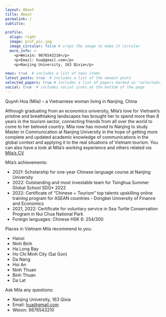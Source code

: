 ```yaml
---
layout: About
title: About
permalink: /
subtitle:

profile:
  align: right
  image: prof_pic.jpg
  image_circular: false # crops the image to make it circular
  more_info: >
    <p>Weixin: 9876543210</p>
    <p>Email: hua@gmail.com</p>
    <p>Nanjing University, 163 Qixia</p>

news: true  # includes a list of news items
latest_posts: true  # includes a list of the newest posts
selected_papers: true # includes a list of papers marked as "selected={true}"
social: true  # includes social icons at the bottom of the page
---
```

Quynh Hoa (Mila) – a Vietnamese woman living in Nanjing, China

Although graduating from an economics university, Mila’s love for Vietnam’s pristine and breathtaking landscapes has brought her to spend more than 8 years in the tourism sector, connecting friends from all over the world to come to her beloved country. 
Mila now has moved to Nanjing to study Master in Communication at Nanjing University in the hope of getting more complete and updated academic knowledge of communications in the global context and applying it to the real situations of Vietnam tourism. 
You can also have a look at Mila’s working experience and others related via <a href='/cv/'>Mila’s CV</a>

Mila’s achievements:
  * 2021: Scholarship for one-year Chinese language course at Nanjing University
  * 2022: Outstanding and most investable team for Tsinghua Summer Global School SDG* 2022
  * 2022: Certificate of "Chinese + Tourism" top talents upskilling online training program for ASEAN countries - Dongbei University of Finance and Economics
  * 2021, 2022: Certificate for voluntary service in Sea Turtle Conservation Program in Nui Chua National Park
  * Foreign languages: Chinese HSK 6: 254/300

Places in Vietnam Mila recommend to you:
  * Hanoi
  * Ninh Binh
  * Ha Long Bay
  * Ho Chi Minh City (Sai Gon)
  * Da Nang
  * Hoi An
  * Ninh Thuan
  * Binh Thuan
  * Da Lat

Ask Mila any questions:
  * Nanjing University, 163 Qixia
  * Email: hua@gmail.com
  * Weixin: 9876543210
